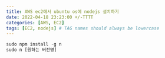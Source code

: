 ```yaml
---
title: AWS ec2에서 ubuntu os에 nodejs 설치하기
date: 2022-04-18 23:23:00 +/-TTTT
categories: [AWS, EC2]
tags: [EC2, nodejs] # TAG names should always be lowercase
---
```


```javascript
sudo npm install -g n
sudo n [원하는 버전명]
```
